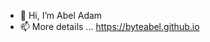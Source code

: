 - 👋 Hi, I’m Abel Adam
- 📫 More details ... https://byteabel.github.io

<!---
byteabel/byteabel is a ✨ special ✨ repository because its `README.md` (this file) appears on your GitHub profile.
You can click the Preview link to take a look at your changes.
--->
